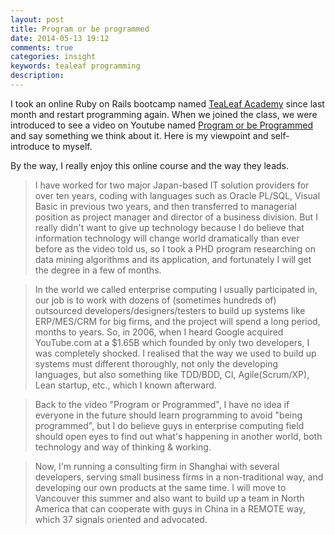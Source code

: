 ```yaml
---
layout: post
title: Program or be programmed
date: 2014-05-13 19:12
comments: true
categories: insight
keywords: tealeaf programming
description: 
---
```


I took an online Ruby on Rails bootcamp named [TeaLeaf Academy](www.gotealeaf.com) since last month and restart programming again. When we joined the class, we were introduced to see a video on Youtube named [Program or be Programmed](ttps://www.youtube.com/watch?v=imV3pPIUy1k) and say something we think about it. Here is my viewpoint and self-introduce to myself.

By the way, I really enjoy this online course and the way they leads.

>I have worked for two major Japan-based IT solution providers for over ten years, coding with languages such as Oracle PL/SQL, Visual Basic in previous two years, and then transferred to managerial position as project manager and director of a business division. But I really didn't want to give up technology because I do believe that information technology will change world dramatically than ever before as the video told us, so I took a PHD program researching on data mining algorithms and its application, and fortunately I will get the degree in a few of months.

>In the world we called enterprise computing I usually participated in, our job is to work with dozens of (sometimes hundreds of) outsourced developers/designers/testers to build up systems like ERP/MES/CRM for big firms, and the project will spend a long period, months to years. So, in 2006, when I heard Google acquired YouTube.com at a $1.65B which founded by only two developers, I was completely shocked. I realised that the way we used to build up systems must different thoroughly, not only the developing languages, but also something like TDD/BDD, CI, Agile(Scrum/XP), Lean startup, etc., which I known afterward.

>Back to the video "Program or Programmed", I have no idea if everyone in the future should learn programming to avoid "being programmed", but I do believe guys in enterprise computing field should open eyes to find out what's happening in another world, both technology and way of thinking & working.

>Now, I'm running a consulting firm in Shanghai with several developers, serving small business firms in a non-traditional way, and developing our own products at the same time. I will move to Vancouver this summer and also want to build up a team in North America that can cooperate with guys in China in a REMOTE way, which 37 signals oriented and advocated.

